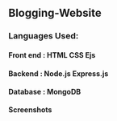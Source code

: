 ## Blogging-Website
### Languages Used:
#### Front end : HTML CSS Ejs
#### Backend : Node.js Express.js
#### Database : MongoDB
**Screenshots**


